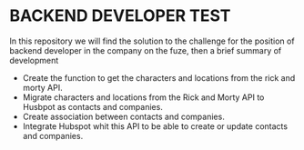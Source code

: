 # BACKEND DEVELOPER TEST

In this repository we will find the solution to the challenge for the position of backend developer in the company on the fuze, then a brief summary of development

- Create the function to get the characters and locations from the rick and morty API.
- Migrate characters and locations from the Rick and Morty API to Husbpot as contacts and companies.
- Create association between contacts and companies.
- Integrate Hubspot whit this API to be able to create or update contacts and companies.
